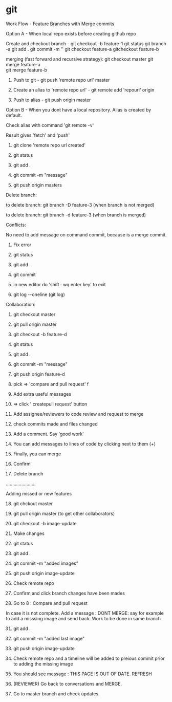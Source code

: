# git

Work Flow - Feature Branches with Merge commits

Option A - When  local repo exists before creating github repo

Create and checkout branch - git checkout -b feature-1
git status
git branch -a
git add .
git commit -m ''
git checkout feature-a
gitcheckout feature-b

merging (fast forward and recursive strategy):
git checkout master
git merge feature-a   
git merge feature-b  



1. Push to git - git push 'remote repo url' master

2. Create an alias to 'remote repo url' - git remote add 'repourl' origin

3. Push to alias - git push origin master



Option B - When you dont have a local repository. Alias is created by default.

Check alias with command 'git remote -v' 

Result  gives 'fetch' and 'push'

1. git clone 'remote repo url created'

2. git status

3. git add .

4. git commit -m "message"

5. git push origin masters



Delete branch:

to delete branch: git branch -D feature-3 (when branch is not merged)

to delete branch: git branch -d feature-3 (when branch is  merged)


Conflicts:

No need to add message on command commit, because is a merge commit.
1. Fix error

2. git status

3. git add .

4. git commit

5. in new editor do 'shift : wq enter key' to exit

6. git log --oneline (git log)


Collaboration:

1. git checkout master

2. git pull origin master

3. git checkout -b feature-d

4. git status

5. git add .

6. git commit -m "message"

7. git push origin feature-d

8. pick  => 'compare and pull request' f

9. Add extra useful messages

10. => click ' createpull request' button

11. Add assignee/reviewers to code  review and request to merge

12. check commits made and files changed

13. Add a comment. Say 'good work'

14. You can add messages to lines of code by clicking next to them (+)

15. Finally, you can merge

16. Confirm

17. Delete branch

.......................

Adding missed or new features

18. git chckout master

19. git pull origin master  (to get other collaborators)

20. git checkout -b image-update

22. Make changes

23. git status

25. git add .

26. git commit -m "added images"

27. git push origin image-update


28. Check remote repo


29. Confirm and click branch  changes have been mades 

30. Go to 8 : Compare and pull request

In case it is not complete. Add a message : DONT MERGE:  say for example to add a misssing image and send back.
Work to be done in same branch

31. git add .

32. git commit -m "added last image"

33. git push origin image-update

34. Check remote repo and a timeline will be added to preious commit prior to adding the missing image

35. You should see message : THIS PAGE IS OUT OF DATE. REFRESH

36. (REVIEWER) Go back to conversations and MERGE.

37. Go to master branch and check updates.
